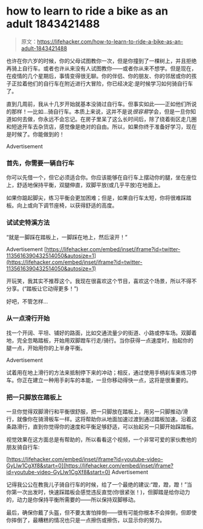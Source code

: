 # how to learn to ride a bike as an adult 1843421488

> 原文：<https://lifehacker.com/how-to-learn-to-ride-a-bike-as-an-adult-1843421488>

也许在你六岁的时候，你的父母试图教你一次，但是你撞到了一棵树上，并且拒绝再骑上自行车。或者也许从来没有人试图教你——或者你从来不想学。但是现在，在疫情的几个星期后，事情变得很无聊。你的伴侣、你的朋友、你的邻居或你的孩子正拉着他们的自行车在附近进行大冒险，你已经决定:是时候学习如何骑自行车了。

直到几周前，我从十几岁开始就基本没骑过自行车。但事实如此——正如他们所说的那样！—比如...骑自行车。本质上来说，这并不是说*很容易*学会，但是一旦你知道如何去做，你永远不会忘记。在房子里呆了这么长时间后，除了绕着街区走几圈和短途开车去杂货店，感觉像是绝对的自由。所以，如果你终于准备好学习，现在是时候了。你能做到的！

<label class="bxm4mm-13 juykRM">Advertisement</label>

### 首先，你需要一辆自行车

你可以先借一个，但它必须适合你。你应该能够在自行车上摆动你的腿，坐在座位上，舒适地保持平衡，双腿伸直，双脚平放(或几乎平放)在地面上。

如果你踮起脚尖，练习平衡会更加困难；但是，如果自行车太短，你将很难踩踏板。向上或向下调节座椅，以获得舒适的高度。

### 试试史特溪方法

“就是一脚踩在踏板上，一脚踩在地上，然后滚开！”

<label class="bxm4mm-13 juykRM">Advertisement</label> [https://lifehacker.com/embed/inset/iframe?id=twitter-1135616390432514050&autosize=1](https://lifehacker.com/embed/inset/iframe?id=twitter-1135616390432514050&autosize=1) 

开玩笑，我其实不推荐这个。我现在很喜欢这个节目，喜欢这个场景，所以不得不分享。(“踏板让它动得更多！”)

好吧，不管怎样...

### 从一点滑行开始

找一个开阔、平坦、铺好的路面，比如交通流量少的街道、小路或停车场。双脚着地，完全忽略踏板，开始用双脚蹬车行走/骑行。当你获得一点速度时，抬起你的腿一点，开始用你的上半身平衡。

<label class="bxm4mm-13 juykRM">Advertisement</label>

试着用在地上滑行的方法来抵制停下来的冲动；相反，通过使用手柄刹车来练习停车。你正在建立一种用手刹车的本能，一旦你移动得快一点，这将是很重要的。

### 把一只脚放在踏板上

一旦你觉得双脚滑行和平衡很舒服，把一只脚放在踏板上，用另一只脚推动/滑行，就像你在骑滑板车一样。这将帮助你从地面加速过渡到通过踏板加速。沿着这条路滑行，直到你觉得你的速度和平衡足够舒适，可以抬起另一只脚开始踩踏板。

视觉效果在这方面总是有帮助的，所以看看这个视频，一个非常可爱的家伙教他的朋友骑自行车:

 [https://lifehacker.com/embed/inset/iframe?id=youtube-video-GyLlw1CgXf8&start=0](https://lifehacker.com/embed/inset/iframe?id=youtube-video-GyLlw1CgXf8&start=0) <label class="bxm4mm-13 juykRM">Advertisement</label>

记得我公公在教我儿子骑自行车的时候，给了一个最绝的建议:“蹬，蹬，蹬！”当你第一次出发时，快速踩踏板会感觉违反直觉(你很紧张！)，但脚踏是给你动力的，动力是你保持平衡所需要的——所以保持双脚移动。

最后，确保你戴了头盔，但不要太害怕摔倒——很有可能你根本不会摔倒，但即使你摔倒了，最糟糕的情况也只是一点擦伤或擦伤，以显示你的努力。